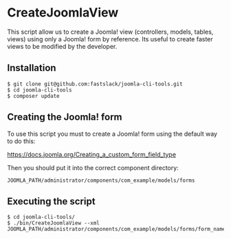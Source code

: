 CreateJoomlaView
===========

This script allow us to create a Joomla! view (controllers, models, tables, views) 
using only a Joomla! form by reference. Its useful to create faster views to be modified
by the developer.

## Installation
```
$ git clone git@github.com:fastslack/joomla-cli-tools.git
$ cd joomla-cli-tools
$ composer update
```

## Creating the Joomla! form

To use this script you must to create a Joomla! form using the default way to do this:

https://docs.joomla.org/Creating_a_custom_form_field_type

Then you should put it into the correct component directory:

`JOOMLA_PATH/administrator/components/com_example/models/forms`

## Executing the script

```
$ cd joomla-cli-tools/
$ ./bin/CreateJoomlaView --xml JOOMLA_PATH/administrator/components/com_example/models/forms/form_name.xml
```
